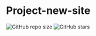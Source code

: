 # Project-new-site

![GitHub repo size](https://img.shields.io/github/repo-size/ArthurMaciel95/Project-new-site)
![GitHub stars](https://img.shields.io/github/stars/ArthurMaciel95/Project-new-site?style=social)
